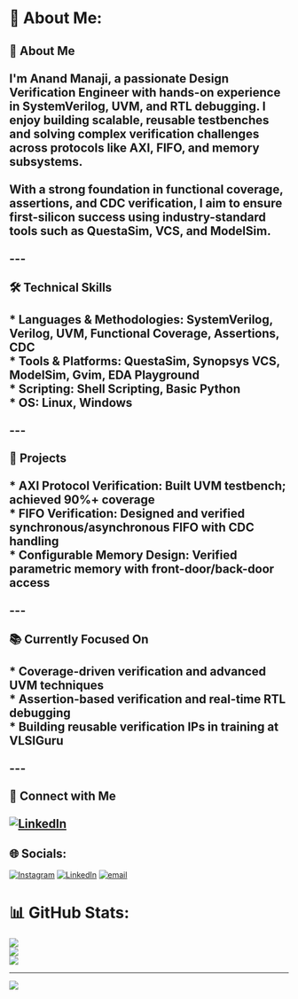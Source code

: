 # 💫 About Me:
## 👋 About Me<br><br>I'm **Anand Manaji**, a passionate **Design Verification Engineer** with hands-on experience in **SystemVerilog**, **UVM**, and **RTL debugging**. I enjoy building scalable, reusable testbenches and solving complex verification challenges across protocols like **AXI**, **FIFO**, and **memory subsystems**.<br><br>With a strong foundation in **functional coverage**, **assertions**, and **CDC verification**, I aim to ensure first-silicon success using industry-standard tools such as **QuestaSim**, **VCS**, and **ModelSim**.<br><br>---<br><br>🛠️ Technical Skills<br><br>* **Languages & Methodologies:** SystemVerilog, Verilog, UVM, Functional Coverage, Assertions, CDC<br>* **Tools & Platforms:** QuestaSim, Synopsys VCS, ModelSim, Gvim, EDA Playground<br>* **Scripting:** Shell Scripting, Basic Python<br>* **OS:** Linux, Windows<br><br>---<br><br>🚀 Projects<br><br>* **AXI Protocol Verification:** Built UVM testbench; achieved 90%+ coverage<br>* **FIFO Verification:** Designed and verified synchronous/asynchronous FIFO with CDC handling<br>* **Configurable Memory Design:** Verified parametric memory with front-door/back-door access<br><br>---<br><br>📚 Currently Focused On<br><br>* Coverage-driven verification and advanced UVM techniques<br>* Assertion-based verification and real-time RTL debugging<br>* Building reusable verification IPs in training at **VLSIGuru**<br><br>---<br><br>🔗 Connect with Me<br><br>[![LinkedIn](https://img.shields.io/badge/LinkedIn-Anand%20Manaji-blue?logo=linkedin)](https://www.linkedin.com/in/anand-manaji/)<br>


## 🌐 Socials:
[![Instagram](https://img.shields.io/badge/Instagram-%23E4405F.svg?logo=Instagram&logoColor=white)](https://instagram.com/anandmanjai8088) [![LinkedIn](https://img.shields.io/badge/LinkedIn-%230077B5.svg?logo=linkedin&logoColor=white)](https://linkedin.com/in/anandmanaji) [![email](https://img.shields.io/badge/Email-D14836?logo=gmail&logoColor=white)](mailto:anandmanaji8088@gmail.com) 
# 📊 GitHub Stats:
![](https://github-readme-stats.vercel.app/api?username=Anandmanaji&theme=dark&hide_border=false&include_all_commits=false&count_private=false)<br/>
![](https://nirzak-streak-stats.vercel.app/?user=Anandmanaji&theme=dark&hide_border=false)<br/>
![](https://github-readme-stats.vercel.app/api/top-langs/?username=Anandmanaji&theme=dark&hide_border=false&include_all_commits=false&count_private=false&layout=compact)

---
[![](https://visitcount.itsvg.in/api?id=Anandmanaji&icon=0&color=0)](https://visitcount.itsvg.in)

<!-- Proudly created with GPRM ( https://gprm.itsvg.in ) -->
